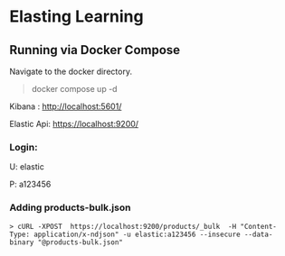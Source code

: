 # Elasting Learning

## Running via Docker Compose

Navigate to the docker directory.

> docker compose up -d

Kibana : 
[http://localhost:5601/](http://localhost:5601/)

Elastic Api:
[https://localhost:9200/](https://localhost:9200/)

### Login:

U: elastic

P: a123456

### Adding products-bulk.json

```
> cURL -XPOST  https://localhost:9200/products/_bulk  -H "Content-Type: application/x-ndjson" -u elastic:a123456 --insecure --data-binary "@products-bulk.json"
```

